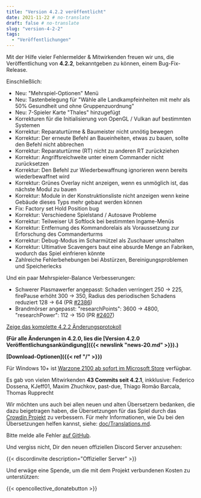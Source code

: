 ```yaml
---
title: "Version 4.2.2 veröffentlicht"
date: 2021-11-22 # no-translate
draft: false # no-translate
slug: "version-4-2-2"
tags:
  - "Veröffentlichungen"
---
```


Mit der Hilfe vieler Fehlermelder & Mitwirkenden freuen wir uns, die Veröffentlichung von **4.2.2**, bekanntgeben zu können, einem Bug-Fix-Release.

Einschließlich:
- Neu: "Mehrspiel-Optionen" Menü
- Neu: Tastenbelegung für "Wähle alle Landkampfeinheiten mit mehr als 50% Gesundheit und ohne Gruppenzuordnung"
- Neu: 7-Spieler Karte "Thales" hinzugefügt
- Korrekturen für die Initialisierung von OpenGL / Vulkan auf bestimmten Systemen
- Korrektur: Reparaturtürme & Baumeister nicht unnötig bewegen
- Korrektur: Der erneute Befehl an Baueinheiten, etwas zu bauen, sollte den Befehl nicht abbrechen
- Korrektur: Reparaturtürme (RT) nicht zu anderen RT zurückziehen
- Korrektur: Angriffsreichweite unter einem Commander nicht zurücksetzen
- Korrektur: Den Befehl zur Wiederbewaffnung ignorieren wenn bereits wiederbewaffnet wird
- Korrektur: Grünes Overlay nicht anzeigen, wenn es unmöglich ist, das nächste Modul zu bauen
- Korrektur: Module in der Konstruktionsliste nicht anzeigen wenn keine Gebäude dieses Typs mehr gebaut werden können
- Fix: Factory set Hold Position bug
- Korrektur: Verschiedene Spielstand / Autosave Probleme
- Korrektur: Teilweiser UI Softlock bei bestimmten Ingame-Menüs
- Korrektur: Entfernung des Kommandorelais als Voraussetzung zur Erforschung des Commanderturms
- Korrektur: Debug-Modus im Scharmützel als Zuschauer umschalten
- Korrektur: Ultimative Scavengers baut eine absurde Menge an Fabriken, wodurch das Spiel einfrieren könnte
- Zahlreiche Fehlerbehebungen bei Abstürzen, Bereinigungsproblemen und Speicherlecks

Und ein paar Mehrspieler-Balance Verbesserungen:
- Schwerer Plasmawerfer angepasst: Schaden verringert 250 -> 225, firePause erhöht 300 -> 350, Radius des periodischen Schadens reduziert 128 -> 64 (PR [#2386](https://github.com/Warzone2100/warzone2100/pull/2386))
- Brandmörser angepasst: "researchPoints": 3600 -> 4800, "researchPower": 112 -> 150 (PR [#2407](https://github.com/Warzone2100/warzone2100/pull/2407))

[Zeige das komplette 4.2.2 Änderungsprotokoll](https://github.com/Warzone2100/warzone2100/raw/4.2.2/ChangeLog)

**(Für alle Änderungen in 4.2.0, lies die [Version 4.2.0 Veröffentlichungsankündigung]({{< newslink "news-20.md" >}}).)**

**[Download-Optionen]({{< ref "/" >}})**

Für Windows 10+ ist [Warzone 2100 ab sofort im Microsoft Store](https://www.microsoft.com/store/apps/9MW0Z4MPCS8C) verfügbar.

Es gab von vielen Mitwirkenden **43 Commits seit 4.2.1**, inkklusive: Federico Dossena, KJeff01, Maxim Zhuchkov, past-due, Thiago Romão Barcala, Thomas Rupprecht

Wir möchten uns auch bei allen neuen und alten Übersetzern bedanken, die dazu beigetragen haben, die Übersetzungen für das Spiel durch das [Crowdin Projekt](https://crowdin.com/project/warzone2100) zu verbessern. Für mehr Informationen, wie Du bei den Übersetzungen helfen kannst, siehe: [doc/Translations.md](https://github.com/Warzone2100/warzone2100/blob/master/doc/Translations.md#how-do-i-help-translate).

Bitte melde alle Fehler [auf GitHub](https://github.com/Warzone2100/warzone2100/issues).

Und vergiss nicht, Dir den neuen offiziellen Discord Server anzusehen:

{{< discordinvite description="Offizieller Server" >}}

Und erwäge eine Spende, um die mit dem Projekt verbundenen Kosten zu unterstützen:

{{< opencollective_donatebutton >}}
